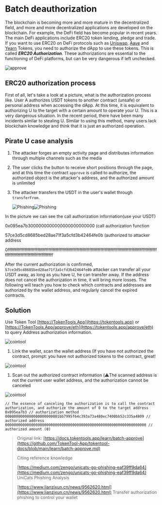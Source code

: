 # Batch deauthorization

The blockchain is becoming more and more mature in the decentralized field, and more and more decentralized applications are developed on the blockchain. For example, the DeFi field has become popular in recent years. The main DeFi applications include ERC20 token lending, pledge and trade. If you want to use ERC20 on DeFi protocols such as [Uniswap](https://uniswap.org/), [Aave](https://aave.com/) and [Yearn](https://yearn.finance/) Tokens, you need to authorize the dApp to use these tokens. This is called _**ERC20 Authorization**_. These authorizations are essential to the functioning of DeFi platforms, but can be very dangerous if left unchecked.

![approve](../.gitbook/assets/approve.png)

## ERC20 authorization process

First of all, let's take a look at a picture, what is the authorization process like. User A authorizes USDT tokens to another contract \(unsafe\) or personal address when accessing the dApp. At this time, it is equivalent to authorizing U to the target with a certain amount to operate your U. This is a very dangerous situation. In the recent period, there have been many incidents similar to stealing U. Similar to using this method, many users lack blockchain knowledge and think that it is just an authorized operation.

## Pirate U case analysis

1. The attacker forges an empty activity page and distributes information through multiple channels such as the media
2. The user clicks the button to receive short positions through the page, and at this time the contract `approve` is called to authorize, the authorized object is the attacker's address, and the authorized amount is unlimited
3. The attacker transfers the USDT in the user's wallet through `transferFrom`.

    ![Phishing](../.gitbook/assets/Snipaste_2021-09-29_14-49-29.png)![Phishing](../.gitbook/assets/Snipaste_2021-09-29_14-51-41.png)

In the picture we can see the call authorization information\(use your USDT\)

0x095ea7b3000000000000000000000000 (call authorization function

57ce3d5cd8685bed28ae71f3a5cfd3b42464fe0b (authorized to attacker address

0ffffffffffffffffffffffffffffffffffffffffffffffffffffffffffffffffffffffffffffffffffffffffffffffffffffffffffffffffffffffffffffffffffffffffffff

After the current authorization is confirmed, `57ce3d5cd8685bed28ae71f3a5cfd3b42464fe0b` attacker can transfer all your USDT away, as long as you have U, he can transfer away. If the address does not cancel the authorization in time, it will bring more losses. The following will teach you how to check which contracts and addresses are authorized by the wallet address, and regularly cancel the expired contracts.

## Solution

Use Token Tool [https://TokenTools.App](https://tokentools.app) or [https://TokenTools.App/approve/eth](https://tokentools.app/approve/eth) to query Address authorization information.

![cointool](../.gitbook/assets/Snipaste_2021-09-29_15-10-52.png)

1. Link the wallet, scan the wallet address (If you have not authorized the contract, prompt: you have not authorized tokens to the contract, great!

![cointool](../.gitbook/assets/Snipaste_2021-09-29_15-13-14.png)

1. Scan out the authorized contract information (⚠️The scanned address is not the current user wallet address, and the authorization cannot be canceled

![cointool](../.gitbook/assets/Snipaste_2021-09-29_15-15-51.png)

```text
// The essence of canceling the authorization is to call the contract authorization, and authorize the amount of 0 to the target address
0x095ea7b3 // authorization method
0000000000000000000000001bb7995f64c393a73a480ec7400bb52c335a4809 // authorized address
00000000000000000000000000000000000000000000000000000000000000000 // authorized amount (0)
```

> Original link: [https://docs.tokentools.app/learn/batch-approve](https://github.com/TokenTool-App/tokentool-docs/blob/main/learn/batch-approve.md)
>
> Citing reference knowledge
>
> [https://medium.com/zengo/unicats-go-phishing-eaf39ff9da64](https://medium.com/zengo/unicats-go-phishing-eaf39ff9da64) UniCats Phishing Analysis
>
> [https://www.lianzixun.cn/news/9562620.html](https://www.lianzixun.cn/news/9562620.html) Transfer authorization phishing to control your wallet